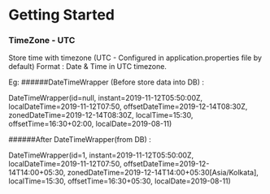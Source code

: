 # Getting Started

### TimeZone - UTC 
Store time with timezone (UTC - Configured in application.properties file by default)
Format : Date & Time in UTC timezone.

Eg:
######DateTimeWrapper (Before store data into DB) : 

DateTimeWrapper(id=null, instant=2019-11-12T05:50:00Z, localDateTime=2019-11-12T07:50, offsetDateTime=2019-12-14T08:30Z, zonedDateTime=2019-12-14T08:30Z, localTime=15:30, offsetTime=16:30+02:00, localDate=2019-08-11)

######After DateTimeWrapper(from DB) : 

DateTimeWrapper(id=1, instant=2019-11-12T05:50:00Z, localDateTime=2019-11-12T07:50, offsetDateTime=2019-12-14T14:00+05:30, zonedDateTime=2019-12-14T14:00+05:30[Asia/Kolkata], localTime=15:30, offsetTime=16:30+05:30, localDate=2019-08-11)

